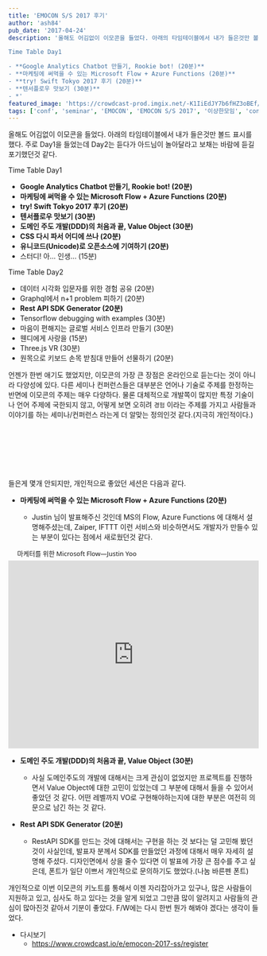 ```yaml
---
title: 'EMOCON S/S 2017 후기'
author: 'ash84'
pub_date: '2017-04-24'
description: '올해도 어김없이 이모콘을 들었다. 아래의 타임테이블에서 내가 들은것만 볼드 표시를 했다. 주로 Day1을 들었는데 Day2는 듣다가 아드님이 놀아달라고 보채는 바람에 듣길 포기했던것 같다. 

Time Table Day1

- **Google Analytics Chatbot 만들기, Rookie bot! (20분)**
- **마케팅에 써먹을 수 있는 Microsoft Flow + Azure Functions (20분)**
- **try! Swift Tokyo 2017 후기 (20분)**
- **텐서플로우 맛보기 (30분)**
- *'
featured_image: 'https://crowdcast-prod.imgix.net/-K1IiEdJY7b6fHZ3oBEf/event-cover-3485?w=800'
tags: ['conf', 'seminar', 'EMOCON', 'EMOCON S/S 2017', '이상한모임', 'conference']
---
```


올해도 어김없이 이모콘을 들었다. 아래의 타임테이블에서 내가 들은것만 볼드 표시를 했다. 주로 Day1을 들었는데 Day2는 듣다가 아드님이 놀아달라고 보채는 바람에 듣길 포기했던것 같다. 

Time Table Day1

- **Google Analytics Chatbot 만들기, Rookie bot! (20분)**
- **마케팅에 써먹을 수 있는 Microsoft Flow + Azure Functions (20분)**
- **try! Swift Tokyo 2017 후기 (20분)**
- **텐서플로우 맛보기 (30분)**
- **도메인 주도 개발(DDD)의 처음과 끝, Value Object (30분)**
- **CSS 다시 파서 어디에 쓰나 (20분)**
- **유니코드(Unicode)로 오픈소스에 기여하기 (20분)**
- 스터디! 아... 인생... (15분)

Time Table Day2

- 데이터 시각화 입문자를 위한 경험 공유 (20분)
- Graphql에서 n+1 problem 피하기 (20분)
- **Rest API SDK Generator (20분)**
- Tensorflow debugging with examples (30분)
- 마음이 편해지는 글로벌 서비스 인프라 만들기 (30분)
- 웬디에게 사랑을 (15분)
- Three.js VR (30분)
- 원목으로 키보드 손목 받침대 만들어 선물하기 (20분)

언젠가 한번 애기도 했었지만, 이모콘의 가장 큰 장점은 온라인으로 듣는다는 것이 아니라 다양성에 있다. 다른 세미나 컨퍼런스들은 대부분은 언어나 기술로 주제를 한정하는 반면에 이모콘의 주제는 매우 다양하다. 물론 대체적으로 개발쪽이 많지만 특정 기술이나 언어 주제에 국한되지 않고, 어떻게 보면 오히려 `경험` 이라는 주제를 가지고 사람들과 이야기를 하는 세미나/컨퍼런스 라는게 더 알맞는 정의인것 같다.(지극히 개인적이다.)

<script async src="//pagead2.googlesyndication.com/pagead/js/adsbygoogle.js"></script>
<!-- 페이지내_긴_배너 -->
<ins class="adsbygoogle"
     style="display:inline-block;width:728px;height:90px"
     data-ad-client="ca-pub-8699046198561974"
     data-ad-slot="5480877276"></ins>
<script>
(adsbygoogle = window.adsbygoogle || []).push({});
</script>

들은게 몇개 안되지만, 개인적으로 좋았던 세션은 다음과 같다. 


- **마케팅에 써먹을 수 있는 Microsoft Flow + Azure Functions (20분)**

  - Justin 님이 발표해주신 것인데 MS의 Flow, Azure Functions 에 대해서 설명해주셨는데, Zaiper, IFTTT 이런 서비스와 비슷하면서도 개발자가 만들수 있는 부분이 있다는 점에서 새로웠던것 같다. 
<div style="width: 608px; max-width: 100%; margin-bottom:5px;"><a href="https://docs.com/justinyoo/6170/microsoft-flow?c=8opZXM" title="마케터를 위한 Microsoft Flow" target="_blank" style="font-family: 'Segoe UI'; font-size: 13px; text-decoration: none; margin-left:18px ">마케터를 위한 Microsoft Flow</a><span style="font-family: 'Segoe UI'; font-size: 13px ">—</span><a href="https://docs.com/justinyoo" target="_blank" style="font-family: 'Segoe UI'; font-size: 13px; text-decoration: none ">Justin Yoo</a></div><iframe src="https://docs.com/d/embed/D25191012-1063-7839-1660-000488565033%7eMf910d383-aadc-c64c-94a1-34aacea1c31b" frameborder="0" scrolling="no" width="608px" height="378px" style="max-width:100%" allowfullscreen="True"></iframe>


- **도메인 주도 개발(DDD)의 처음과 끝, Value Object (30분)**
  - 사실 도메인주도의 개발에 대해서는 크게 관심이 없었지만 프로젝트를 진행하면서 Value Object에 대한 고민이 있었는데 그 부분에 대해서 들을 수 있어서 좋았던 것 같다. 어떤 레벨까지 VO로 구현해야하는지에 대한 부분은 여전히 의문으로 남긴 하는 것 같다. 

- **Rest API SDK Generator (20분)**
  - RestAPI SDK를 만드는 것에 대해서는 구현을 하는 것 보다는 덜 고민해 봤던것이 사실인데, 발표자 분께서 SDK를 만들었던 과정에 대해서 매우 자세히 설명해 주셨다. 디자인면에서 상을 줄수 있다면 이 발표에 가장 큰 점수를 주고 싶은데, 폰트가 일단 이쁘서 개인적으로 문의하기도 했었다.(나눔 바른펜 폰트)

 
개인적으로 이번 이모콘의 키노트를 통해서 이젠 자리잡아가고 있구나, 많은 사람들이 지원하고 있고, 심사도 하고 있다는 것을 알게 되었고 그만큼 많이 알려지고 사람들의 관심이 많아진것 같아서 기분이 좋았다. F/W에는 다시 한번 뭔가 해봐야 겠다는 생각이 들었다. 

- 다시보기 
  - https://www.crowdcast.io/e/emocon-2017-ss/register
